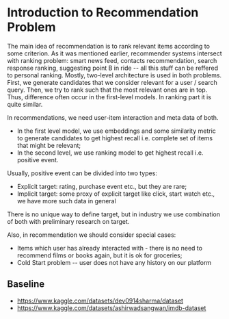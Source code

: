 # Introduction to Recommendation Problem

The main idea of recommendation is to rank relevant items according to some criterion.
As it was mentioned earlier, recommender systems intersect with ranking problem:
smart news feed, contacts recommendation, search response ranking, suggesting point B in ride --
all this stuff can be reffered to personal ranking. Mostly, two-level architecture is used
in both problems. First, we generate candidates that we consider relevant for a user / search query.
Then, we try to rank such that the most relevant ones are in top. Thus, difference often occur
in the first-level models. In ranking part it is quite similar.

In recommendations, we need user-item interaction and meta data of both. 
- In the first level model, we use embeddings and some similarity metric to generate
candidates to get highest recall i.e. complete set of items that might be relevant;
- In the second level, we use ranking model to get highest recall i.e. positive event.

Usually, positive event can be divided into two types:
- Explicit target: rating, purchase event etc., but they are rare;
- Implicit target: some proxy of explicit target like click, start watch etc., we have more such data in general

There is no unique way to define target, but in industry we use combination of both with preliminary research on target.

Also, in recommendation we should consider special cases:
- Items which user has already interacted with - there is no need to recommend films or books again, but it is
ok for groceries;
- Cold Start problem -- user does not have any history on our platform

## Baseline
- https://www.kaggle.com/datasets/dev0914sharma/dataset
- https://www.kaggle.com/datasets/ashirwadsangwan/imdb-dataset
